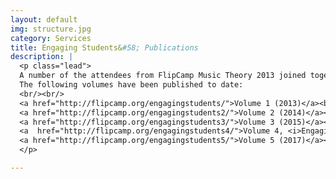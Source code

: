 ```yaml
---
layout: default
img: structure.jpg
category: Services
title: Engaging Students&#58; Publications
description: |
  <p class="lead">
  A number of the attendees from FlipCamp Music Theory 2013 joined together to form the editorial board for a new project, a crowdsourced ebook on student-centered pedagogy in university-level music courses. The result of that project is <i>Engaging Students: Essays in Music Pedagogy</i>.<br/><br/>
  The following volumes have been published to date: 
  <br/><br/>
  <a href="http://flipcamp.org/engagingstudents/">Volume 1 (2013)</a><br/>
  <a href="http://flipcamp.org/engagingstudents2/">Volume 2 (2014)</a><br/>
  <a href="http://flipcamp.org/engagingstudents3/">Volume 3 (2015)</a><br/>
  <a  href="http://flipcamp.org/engagingstudents4/">Volume 4, <i>Engaging Students Through Jazz</i> (2016)</a><br/>
  <a href="http://flipcamp.org/engagingstudents5/">Volume 5 (2017)</a><br/>
  </p>

---
```


